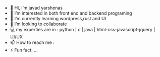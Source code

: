 - 👋 Hi, I’m javad yarshenas
- 👀 I’m interested in both front end and backend programing
- 🌱 I’m currently learning wordpress,rust and UI
- 💞️ I’m looking to collaborate
- 💻 my experties are in : python | c | java | html-css-javascript-jquery | UI/UX
- 📫 How to reach me :
- ⚡ Fun fact: ...


